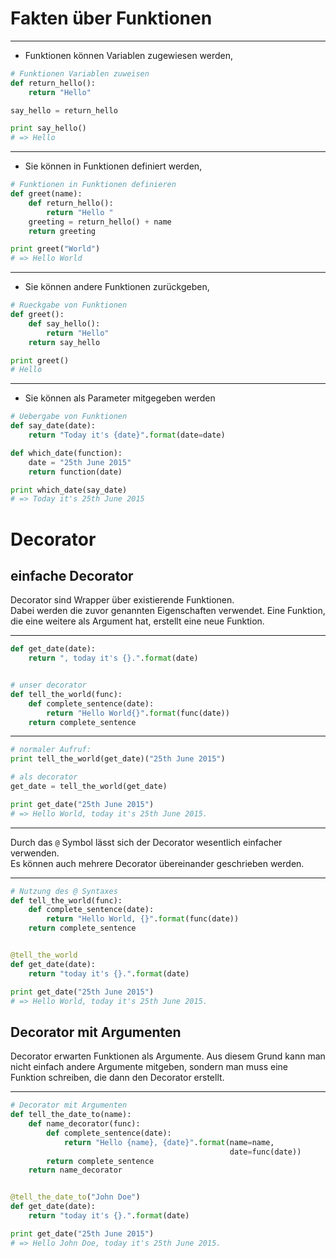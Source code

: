 # Fakten über Funktionen

---


-   Funktionen können Variablen zugewiesen werden,

```python
# Funktionen Variablen zuweisen
def return_hello():
    return "Hello"

say_hello = return_hello

print say_hello()
# => Hello
```

---

-   Sie können in Funktionen definiert werden,

```python
# Funktionen in Funktionen definieren
def greet(name):
    def return_hello():
        return "Hello "
    greeting = return_hello() + name
    return greeting

print greet("World")
# => Hello World
```

---

-   Sie können andere Funktionen zurückgeben,

```python
# Rueckgabe von Funktionen
def greet():
    def say_hello():
        return "Hello"
    return say_hello

print greet()
# Hello
```

---

-   Sie können als Parameter mitgegeben werden

```python
# Uebergabe von Funktionen
def say_date(date):
    return "Today it's {date}".format(date=date)

def which_date(function):
    date = "25th June 2015"
    return function(date)

print which_date(say_date)
# => Today it's 25th June 2015
```

# Decorator

## einfache Decorator


Decorator sind Wrapper über existierende Funktionen.  
Dabei werden die zuvor genannten Eigenschaften verwendet.
Eine Funktion, die eine weitere als Argument hat, erstellt eine neue
Funktion.

---

```python
def get_date(date):
    return ", today it's {}.".format(date)


# unser decorator
def tell_the_world(func):
    def complete_sentence(date):
        return "Hello World{}".format(func(date))
    return complete_sentence
```

---

```python
# normaler Aufruf:
print tell_the_world(get_date)("25th June 2015")

# als decorator
get_date = tell_the_world(get_date)

print get_date("25th June 2015")
# => Hello World, today it's 25th June 2015.
```

---

Durch das `@` Symbol lässt sich der Decorator wesentlich einfacher verwenden.  
Es können auch mehrere Decorator übereinander geschrieben werden.

---

```python
# Nutzung des @ Syntaxes
def tell_the_world(func):
    def complete_sentence(date):
        return "Hello World, {}".format(func(date))
    return complete_sentence


@tell_the_world
def get_date(date):
    return "today it's {}.".format(date)

print get_date("25th June 2015")
# => Hello World, today it's 25th June 2015.
```

## Decorator mit Argumenten


Decorator erwarten Funktionen als
Argumente. Aus diesem Grund kann man nicht einfach andere Argumente
mitgeben, sondern man muss eine Funktion schreiben, die dann den
Decorator erstellt.

---

```python
# Decorator mit Argumenten
def tell_the_date_to(name):
    def name_decorator(func):
        def complete_sentence(date):
            return "Hello {name}, {date}".format(name=name,
                                                 date=func(date))
        return complete_sentence
    return name_decorator


@tell_the_date_to("John Doe")
def get_date(date):
    return "today it's {}.".format(date)

print get_date("25th June 2015")
# => Hello John Doe, today it's 25th June 2015.
```
